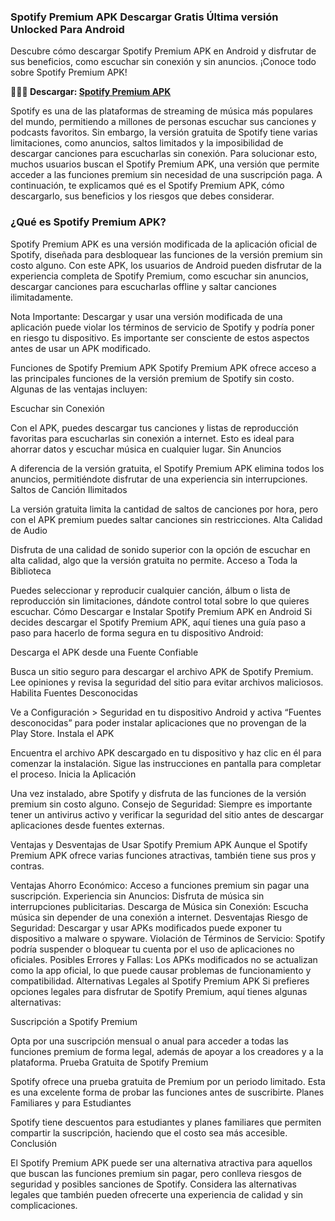 ### Spotify Premium APK Descargar Gratis Última versión Unlocked Para Android
Descubre cómo descargar Spotify Premium APK en Android y disfrutar de sus beneficios, como escuchar sin conexión y sin anuncios. ¡Conoce todo sobre Spotify Premium APK!

**🙋‍♀️🧙 Descargar: [Spotify Premium APK](https://spotify-apk.modilimitado.io)**

Spotify es una de las plataformas de streaming de música más populares del mundo, permitiendo a millones de personas escuchar sus canciones y podcasts favoritos. Sin embargo, la versión gratuita de Spotify tiene varias limitaciones, como anuncios, saltos limitados y la imposibilidad de descargar canciones para escucharlas sin conexión. Para solucionar esto, muchos usuarios buscan el Spotify Premium APK, una versión que permite acceder a las funciones premium sin necesidad de una suscripción paga. A continuación, te explicamos qué es el Spotify Premium APK, cómo descargarlo, sus beneficios y los riesgos que debes considerar.

### ¿Qué es Spotify Premium APK?
Spotify Premium APK es una versión modificada de la aplicación oficial de Spotify, diseñada para desbloquear las funciones de la versión premium sin costo alguno. Con este APK, los usuarios de Android pueden disfrutar de la experiencia completa de Spotify Premium, como escuchar sin anuncios, descargar canciones para escucharlas offline y saltar canciones ilimitadamente.

Nota Importante: Descargar y usar una versión modificada de una aplicación puede violar los términos de servicio de Spotify y podría poner en riesgo tu dispositivo. Es importante ser consciente de estos aspectos antes de usar un APK modificado.

Funciones de Spotify Premium APK
Spotify Premium APK ofrece acceso a las principales funciones de la versión premium de Spotify sin costo. Algunas de las ventajas incluyen:

Escuchar sin Conexión

Con el APK, puedes descargar tus canciones y listas de reproducción favoritas para escucharlas sin conexión a internet. Esto es ideal para ahorrar datos y escuchar música en cualquier lugar.
Sin Anuncios

A diferencia de la versión gratuita, el Spotify Premium APK elimina todos los anuncios, permitiéndote disfrutar de una experiencia sin interrupciones.
Saltos de Canción Ilimitados

La versión gratuita limita la cantidad de saltos de canciones por hora, pero con el APK premium puedes saltar canciones sin restricciones.
Alta Calidad de Audio

Disfruta de una calidad de sonido superior con la opción de escuchar en alta calidad, algo que la versión gratuita no permite.
Acceso a Toda la Biblioteca

Puedes seleccionar y reproducir cualquier canción, álbum o lista de reproducción sin limitaciones, dándote control total sobre lo que quieres escuchar.
Cómo Descargar e Instalar Spotify Premium APK en Android
Si decides descargar el Spotify Premium APK, aquí tienes una guía paso a paso para hacerlo de forma segura en tu dispositivo Android:

Descarga el APK desde una Fuente Confiable

Busca un sitio seguro para descargar el archivo APK de Spotify Premium. Lee opiniones y revisa la seguridad del sitio para evitar archivos maliciosos.
Habilita Fuentes Desconocidas

Ve a Configuración > Seguridad en tu dispositivo Android y activa “Fuentes desconocidas” para poder instalar aplicaciones que no provengan de la Play Store.
Instala el APK

Encuentra el archivo APK descargado en tu dispositivo y haz clic en él para comenzar la instalación. Sigue las instrucciones en pantalla para completar el proceso.
Inicia la Aplicación

Una vez instalado, abre Spotify y disfruta de las funciones de la versión premium sin costo alguno.
Consejo de Seguridad: Siempre es importante tener un antivirus activo y verificar la seguridad del sitio antes de descargar aplicaciones desde fuentes externas.

Ventajas y Desventajas de Usar Spotify Premium APK
Aunque el Spotify Premium APK ofrece varias funciones atractivas, también tiene sus pros y contras.

Ventajas
Ahorro Económico: Acceso a funciones premium sin pagar una suscripción.
Experiencia sin Anuncios: Disfruta de música sin interrupciones publicitarias.
Descarga de Música sin Conexión: Escucha música sin depender de una conexión a internet.
Desventajas
Riesgo de Seguridad: Descargar y usar APKs modificados puede exponer tu dispositivo a malware o spyware.
Violación de Términos de Servicio: Spotify podría suspender o bloquear tu cuenta por el uso de aplicaciones no oficiales.
Posibles Errores y Fallas: Los APKs modificados no se actualizan como la app oficial, lo que puede causar problemas de funcionamiento y compatibilidad.
Alternativas Legales al Spotify Premium APK
Si prefieres opciones legales para disfrutar de Spotify Premium, aquí tienes algunas alternativas:

Suscripción a Spotify Premium

Opta por una suscripción mensual o anual para acceder a todas las funciones premium de forma legal, además de apoyar a los creadores y a la plataforma.
Prueba Gratuita de Spotify Premium

Spotify ofrece una prueba gratuita de Premium por un periodo limitado. Esta es una excelente forma de probar las funciones antes de suscribirte.
Planes Familiares y para Estudiantes

Spotify tiene descuentos para estudiantes y planes familiares que permiten compartir la suscripción, haciendo que el costo sea más accesible.
Conclusión

El Spotify Premium APK puede ser una alternativa atractiva para aquellos que buscan las funciones premium sin pagar, pero conlleva riesgos de seguridad y posibles sanciones de Spotify. Considera las alternativas legales que también pueden ofrecerte una experiencia de calidad y sin complicaciones.

